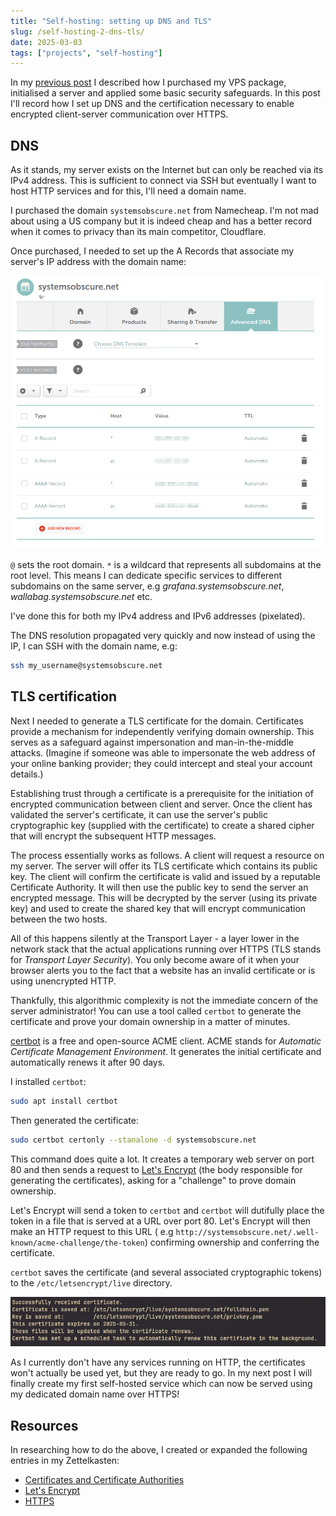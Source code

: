 ```yaml
---
title: "Self-hosting: setting up DNS and TLS"
slug: /self-hosting-2-dns-tls/
date: 2025-03-03
tags: ["projects", "self-hosting"]
---
```


In my [previous post](./self-hosting-1-initial-setup.md) I described how I
purchased my VPS package, initialised a server and applied some basic security
safeguards. In this post I'll record how I set up DNS and the certification
necessary to enable encrypted client-server communication over HTTPS.

## DNS

As it stands, my server exists on the Internet but can only be reached via its
IPv4 address. This is sufficient to connect via SSH but eventually I want to
host HTTP services and for this, I'll need a domain name.

I purchased the domain `systemsobscure.net` from Namecheap. I'm not mad about
using a US company but it is indeed cheap and has a better record when it comes
to privacy than its main competitor, Cloudflare.

Once purchased, I needed to set up the A Records that associate my server's IP
address with the domain name:

![Setting up A Records in Namecheap](./img/dns-records-detail.png)

`@` sets the root domain. `*` is a wildcard that represents all subdomains at
the root level. This means I can dedicate specific services to different
subdomains on the same server, e.g _grafana.systemsobscure.net_,
_wallabag.systemsobscure.net_ etc.

I've done this for both my IPv4 address and IPv6 addresses (pixelated).

The DNS resolution propagated very quickly and now instead of using the IP, I
can SSH with the domain name, e.g:

```sh
ssh my_username@systemsobscure.net
```

## TLS certification

Next I needed to generate a TLS certificate for the domain. Certificates provide
a mechanism for independently verifying domain ownership. This serves as a
safeguard against impersonation and man-in-the-middle attacks. (Imagine if
someone was able to impersonate the web address of your online banking provider;
they could intercept and steal your account details.)

Establishing trust through a certificate is a prerequisite for the initiation of
encrypted communication between client and server. Once the client has validated
the server's certificate, it can use the server's public cryptographic key
(supplied with the certificate) to create a shared cipher that will encrypt the
subsequent HTTP messages.

The process essentially works as follows. A client will request a resource on my
server. The server will offer its TLS certificate which contains its public key.
The client will confirm the certificate is valid and issued by a reputable
Certificate Authority. It will then use the public key to send the server an
encrypted message. This will be decrypted by the server (using its private key)
and used to create the shared key that will encrypt communication between the
two hosts.

All of this happens silently at the Transport Layer - a layer lower in the
network stack that the actual applications running over HTTPS (TLS stands for
_Transport Layer Security_). You only become aware of it when your browser
alerts you to the fact that a website has an invalid certificate or is using
unencrypted HTTP.

Thankfully, this algorithmic complexity is not the immediate concern of the
server administrator! You can use a tool called `certbot` to generate the
certificate and prove your domain ownership in a matter of minutes.

[certbot](https://certbot.eff.org/) is a free and open-source ACME client. ACME
stands for _Automatic Certificate Management Environment_. It generates the
initial certificate and automatically renews it after 90 days.

I installed `certbot`:

```sh
sudo apt install certbot
```

Then generated the certificate:

```sh
sudo certbot certonly --stanalone -d systemsobscure.net
```

This command does quite a lot. It creates a temporary web server on port 80 and
then sends a request to [Let's Encrypt](https://letsencrypt.org/) (the body
responsible for generating the certificates), asking for a "challenge" to prove
domain ownership.

Let's Encrypt will send a token to `certbot` and `certbot` will dutifully place
the token in a file that is served at a URL over port 80. Let's Encrypt will
then make an HTTP request to this URL ( e.g
`http://systemsobscure.net/.well-known/acme-challenge/the-token`) confirming
ownership and conferring the certificate.

`certbot` saves the certificate (and several associated cryptographic tokens) to
the `/etc/letsencrypt/live` directory.

![Let's Encrypt certificates](./img/certbot_confirm.png)

As I currently don't have any services running on HTTP, the certificates won't
actually be used yet, but they are ready to go. In my next post I will finally
create my first self-hosted service which can now be served using my dedicated
domain name over HTTPS!

## Resources

In researching how to do the above, I created or expanded the following entries
in my Zettelkasten:

- [Certificates and Certificate Authorities](https://thomasabishop.github.io/eolas/Certificate_authorities)
- [Let's Encrypt](https://thomasabishop.github.io/eolas/Let's_Encrypt)
- [HTTPS](https://thomasabishop.github.io/eolas/HTTPS)
